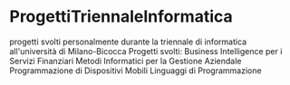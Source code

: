 # ProgettiTriennaleInformatica
progetti svolti personalmente durante la triennale di informatica all'università di Milano-Bicocca
Progetti svolti:
	Business Intelligence per i Servizi Finanziari
	Metodi Informatici per la Gestione Aziendale
	Programmazione di Dispositivi Mobili
	Linguaggi di Programmazione
